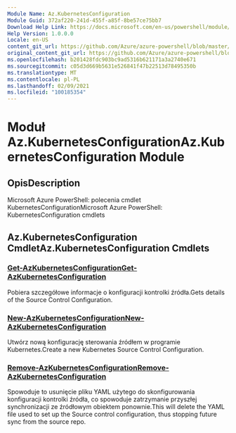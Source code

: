 ```yaml
---
Module Name: Az.KubernetesConfiguration
Module Guid: 372af220-241d-455f-a85f-8be57ce75bb7
Download Help Link: https://docs.microsoft.com/en-us/powershell/module/az.kubernetesconfiguration
Help Version: 1.0.0.0
Locale: en-US
content_git_url: https://github.com/Azure/azure-powershell/blob/master/src/KubernetesConfiguration/help/Az.KubernetesConfiguration.md
original_content_git_url: https://github.com/Azure/azure-powershell/blob/master/src/KubernetesConfiguration/help/Az.KubernetesConfiguration.md
ms.openlocfilehash: b201428fdc903bc9ad5316b621171a3a2740e671
ms.sourcegitcommit: c05d3d669b5631e526841f47b22513d78495350b
ms.translationtype: MT
ms.contentlocale: pl-PL
ms.lasthandoff: 02/09/2021
ms.locfileid: "100185354"
---
```

# <span data-ttu-id="233e0-101">Moduł Az.KubernetesConfiguration</span><span class="sxs-lookup"><span data-stu-id="233e0-101">Az.KubernetesConfiguration Module</span></span>
## <span data-ttu-id="233e0-102">Opis</span><span class="sxs-lookup"><span data-stu-id="233e0-102">Description</span></span>
<span data-ttu-id="233e0-103">Microsoft Azure PowerShell: polecenia cmdlet KubernetesConfiguration</span><span class="sxs-lookup"><span data-stu-id="233e0-103">Microsoft Azure PowerShell: KubernetesConfiguration cmdlets</span></span>

## <span data-ttu-id="233e0-104">Az.KubernetesConfiguration Cmdlet</span><span class="sxs-lookup"><span data-stu-id="233e0-104">Az.KubernetesConfiguration Cmdlets</span></span>
### [<span data-ttu-id="233e0-105">Get-AzKubernetesConfiguration</span><span class="sxs-lookup"><span data-stu-id="233e0-105">Get-AzKubernetesConfiguration</span></span>](Get-AzKubernetesConfiguration.md)
<span data-ttu-id="233e0-106">Pobiera szczegółowe informacje o konfiguracji kontrolki źródła.</span><span class="sxs-lookup"><span data-stu-id="233e0-106">Gets details of the Source Control Configuration.</span></span>

### [<span data-ttu-id="233e0-107">New-AzKubernetesConfiguration</span><span class="sxs-lookup"><span data-stu-id="233e0-107">New-AzKubernetesConfiguration</span></span>](New-AzKubernetesConfiguration.md)
<span data-ttu-id="233e0-108">Utwórz nową konfigurację sterowania źródłem w programie Kubernetes.</span><span class="sxs-lookup"><span data-stu-id="233e0-108">Create a new Kubernetes Source Control Configuration.</span></span>

### [<span data-ttu-id="233e0-109">Remove-AzKubernetesConfiguration</span><span class="sxs-lookup"><span data-stu-id="233e0-109">Remove-AzKubernetesConfiguration</span></span>](Remove-AzKubernetesConfiguration.md)
<span data-ttu-id="233e0-110">Spowoduje to usunięcie pliku YAML użytego do skonfigurowania konfiguracji kontrolki źródła, co spowoduje zatrzymanie przyszłej synchronizacji ze źródłowym obiektem ponownie.</span><span class="sxs-lookup"><span data-stu-id="233e0-110">This will delete the YAML file used to set up the Source control configuration, thus stopping future sync from the source repo.</span></span>

